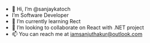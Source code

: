- 👋 Hi, I’m @sanjaykatoch
- I’m  Software Developer
- 🌱 I’m currently learning Rect
- 💞️ I’m looking to collaborate on React with .NET project
- 📫 You can reach me  at iamsanjuthakur@outlook.com

<!---
sanjaykatoch/sanjaykatoch is a ✨ special ✨ repository because its `README.md` (this file) appears on your GitHub profile.
You can click the Preview link to take a look at your changes.
--->
